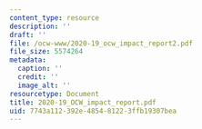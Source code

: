 ```yaml
---
content_type: resource
description: ''
draft: ''
file: /ocw-www/2020-19_ocw_impact_report2.pdf
file_size: 5574264
metadata:
  caption: ''
  credit: ''
  image_alt: ''
resourcetype: Document
title: 2020-19_OCW_impact_report.pdf
uid: 7743a112-392e-4854-8122-3ffb19307bea
---
```

